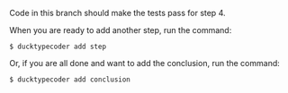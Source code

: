 
Code in this branch should make the tests pass for step 4.

When you are ready to add another step, run the command:

```
$ ducktypecoder add step
```

Or, if you are all done and want to add the conclusion, run the command:

````
$ ducktypecoder add conclusion
````

